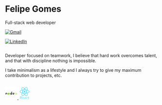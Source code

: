 


# Felipe Gomes 

Full-stack web developer


[![Gmail](https://img.shields.io/badge/felipegomesworker@gmail.com-fff?style=for-the-badge&logo=gmail&logoColor=black)](mailto:felipegomesworker@gmail.com)

[![LinkedIn](https://img.shields.io/badge/Felipe_Gomes-fff?style=for-the-badge&logo=linkedin&logoColor=black)](https://www.linkedin.com/in/felipegomessoftwareengineer)


## 
Developer focused on teamwork, I believe that hard work overcomes talent, and that with discipline nothing is impossible.

I take minimalism as a lifestyle and I always try to give my maximum contribution to projects, etc.

##
<p align="left"> <a href="https://nodejs.org" target="_blank" rel="noreferrer"> <img src="https://raw.githubusercontent.com/devicons/devicon/master/icons/nodejs/nodejs-original-wordmark.svg" alt="nodejs" width="40" height="40"/> </a> <a href="https://reactjs.org/" target="_blank" rel="noreferrer"> <img src="https://raw.githubusercontent.com/devicons/devicon/master/icons/react/react-original-wordmark.svg" alt="react" width="40" height="40"/> </a> </p>






